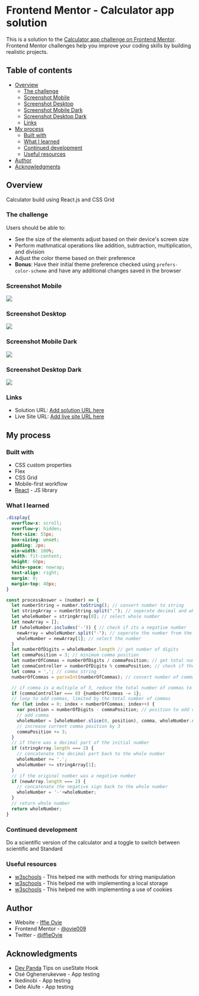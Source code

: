 # Frontend Mentor - Calculator app solution

This is a solution to the [Calculator app challenge on Frontend Mentor](https://www.frontendmentor.io/challenges/calculator-app-9lteq5N29). Frontend Mentor challenges help you improve your coding skills by building realistic projects. 

## Table of contents

- [Overview](#overview)
  - [The challenge](#the-challenge)
  - [Screenshot Mobile](#screenshot-mobile)
  - [Screenshot Desktop](#screenshot-desktop)
  - [Screenshot Mobile Dark](#screenshot-mobile-dark)
  - [Screenshot Desktop Dark](#screenshot-desktop-dark)
  - [Links](#links)
- [My process](#my-process)
  - [Built with](#built-with)
  - [What I learned](#what-i-learned)
  - [Continued development](#continued-development)
  - [Useful resources](#useful-resources)
- [Author](#author)
- [Acknowledgments](#acknowledgments)

## Overview
Calculator build using React.js and CSS Grid
### The challenge

Users should be able to:

- See the size of the elements adjust based on their device's screen size
- Perform mathmatical operations like addition, subtraction, multiplication, and division
- Adjust the color theme based on their preference
- **Bonus**: Have their initial theme preference checked using `prefers-color-scheme` and have any additional changes saved in the browser

### Screenshot Mobile

![](./screenshot-mobile.png)
### Screenshot Desktop

![](./screenshot-desktop.png)

### Screenshot Mobile Dark

![](./screenshot-mobile-dark.png)
### Screenshot Desktop Dark

![](./screenshot-desktop-dark.png)

### Links

- Solution URL: [Add solution URL here](https://github.com/ovie009/calculator-app)
- Live Site URL: [Add live site URL here](https://ovie-calculator.netlify.app/)

## My process

### Built with

- CSS custom properties
- Flex
- CSS Grid
- Mobile-first workflow
- [React](https://reactjs.org/) - JS library
### What I learned

```css
.display{
  overflow-x: scroll;
  overflow-y: hidden;
  font-size: 55px;
  box-sizing: unset;
  padding: 2px;
  min-width: 100%;
  width: fit-content;
  height: 60px;
  white-space: nowrap;
  text-align: right;
  margin: 0;
  margin-top: 40px;
}
```
```js
const processAnswer = (number) => {
  let numberString = number.toString(); // convert number to string
  let stringArray = numberString.split("."); // seperate decimal and whole number
  let wholeNumber = stringArray[0]; // select whole number
  let newArray = [];
  if (wholeNumber.includes('-')) { // check if its a negative number
    newArray = wholeNumber.split("-"); // seperate the number from the minus sign
    wholeNumber = newArray[1]; // select the number
  }
  let numberOfDigits = wholeNumber.length // get number of digits
  let commaPosition = 3; // minimum comma position
  let numberOfCommas = numberOfDigits / commaPosition; // get total number of commas to be added
  let commaController = numberOfDigits % commaPosition; // check if the number of digits is a multiple of 3
  let comma = ','; // comma string
  numberOfCommas = parseInt(numberOfCommas); // convert number of comma to string

  // if comma is a multiple of 3, reduce the total number of commas to be added by 1
  if (commaController === 0) {numberOfCommas -= 1};
  // loop to add commas, limited by the total number of commas
  for (let index = 0; index < numberOfCommas; index++) {
    var position = numberOfDigits - commaPosition; // position to add comma
    // add comma
    wholeNumber = [wholeNumber.slice(0, position), comma, wholeNumber.slice(position)].join('');
    // increase current comma position by 3
    commaPosition += 3;
  }
  // if there was a decimal part of the initial number
  if (stringArray.length === 2) {
    // concatenate the decimal part back to the whole number
    wholeNumber += '.';
    wholeNumber += stringArray[1];
  }
  // if the original number was a negative number
  if (newArray.length === 2) {
    // concatenate the negative sign back to the whole number
    wholeNumber = '-'+wholeNumber;
  }
  // return whole number
  return wholeNumber;
}
```

### Continued development

Do a scientific version of the calculator and a toggle to switch between scientific and Standard

### Useful resources

- [w3schools](https://www.w3schools.com/js/js_string_methods.asp) - This helped me with methods for string manipulation
- [w3schools](https://www.w3schools.com/jsref/prop_win_localstorage.asp) - This helped me with implementing a local storage
- [w3schools](https://www.w3schools.com/js/js_cookies.asp) - This helped me with implementing a use of cookies


## Author

- Website - [Iffie Ovie](https://iffieovie.netlify.com)
- Frontend Mentor - [@ovie009](https://www.frontendmentor.io/profile/ovie009)
- Twitter - [@iffieOvie](https://www.twitter.com/iffieoive)

## Acknowledgments

- [Dev Panda](https://devpanda.netlify.app)  Tips on useState Hook
- Osé Oghenerukevwe - App testing
- Ikedinobi - App testing
- Dele Alufe - App testing

